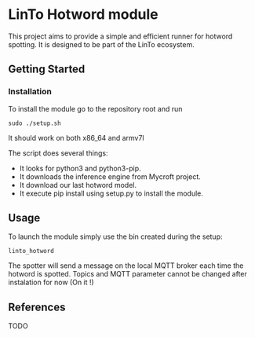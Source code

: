 # LinTo Hotword module
This project aims to provide a simple and efficient runner for hotword spotting.
It is designed to be part of the LinTo ecosystem.

## Getting Started

### Installation
To install the module go to the repository root and run 
```
sudo ./setup.sh
```
It should work on both x86_64 and armv7l

The script does several things:
* It looks for python3 and python3-pip.
* It downloads the inference engine from Mycroft project.
* It download our last hotword model.
* It execute pip install using setup.py to install the module.

## Usage
To launch the module simply use the bin created during the setup:
```shell
linto_hotword
```
The spotter will send a message on the local MQTT broker each time the hotword is spotted.
Topics and MQTT parameter cannot be changed after instalation for now (On it !)

## References
TODO
